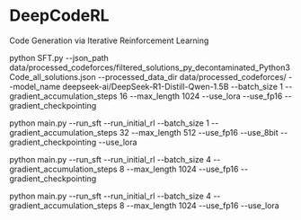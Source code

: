 # DeepCodeRL
Code Generation via Iterative Reinforcement Learning


python SFT.py --json_path data/processed_codeforces/filtered_solutions_py_decontaminated_Python3Code_all_solutions.json --processed_data_dir data/processed_codeforces/ --model_name deepseek-ai/DeepSeek-R1-Distill-Qwen-1.5B --batch_size 1 --gradient_accumulation_steps 16 --max_length 1024 --use_lora --use_fp16 --gradient_checkpointing



python main.py --run_sft --run_initial_rl --batch_size 1 --gradient_accumulation_steps 32 --max_length 512 --use_fp16 --use_8bit --gradient_checkpointing --use_lora

python main.py --run_sft --run_initial_rl --batch_size 4 --gradient_accumulation_steps 8 --max_length 1024 --use_fp16 --gradient_checkpointing

python main.py --run_sft --run_initial_rl --batch_size 4 --gradient_accumulation_steps 8 --max_length 1024 --use_fp16 --use_lora